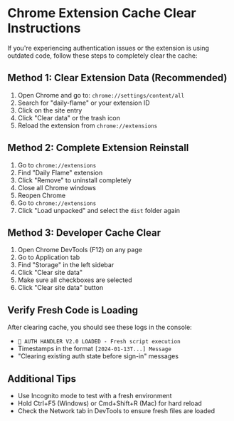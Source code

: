 # Chrome Extension Cache Clear Instructions

If you're experiencing authentication issues or the extension is using outdated code, follow these steps to completely clear the cache:

## Method 1: Clear Extension Data (Recommended)

1. Open Chrome and go to: `chrome://settings/content/all`
2. Search for "daily-flame" or your extension ID
3. Click on the site entry
4. Click "Clear data" or the trash icon
5. Reload the extension from `chrome://extensions`

## Method 2: Complete Extension Reinstall

1. Go to `chrome://extensions`
2. Find "Daily Flame" extension
3. Click "Remove" to uninstall completely
4. Close all Chrome windows
5. Reopen Chrome
6. Go to `chrome://extensions`
7. Click "Load unpacked" and select the `dist` folder again

## Method 3: Developer Cache Clear

1. Open Chrome DevTools (F12) on any page
2. Go to Application tab
3. Find "Storage" in the left sidebar
4. Click "Clear site data"
5. Make sure all checkboxes are selected
6. Click "Clear site data" button

## Verify Fresh Code is Loading

After clearing cache, you should see these logs in the console:
- `🚀 AUTH HANDLER V2.0 LOADED - Fresh script execution`
- Timestamps in the format `[2024-01-13T...] Message`
- "Clearing existing auth state before sign-in" messages

## Additional Tips

- Use Incognito mode to test with a fresh environment
- Hold Ctrl+F5 (Windows) or Cmd+Shift+R (Mac) for hard reload
- Check the Network tab in DevTools to ensure fresh files are loaded

